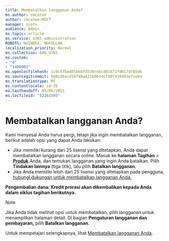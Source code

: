 ```yaml
---
title: Membatalkan langganan Anda?
ms.author: cmcatee
author: cmcatee-MSFT
manager: scotv
audience: Admin
ms.topic: article
ms.service: o365-administration
ROBOTS: NOINDEX, NOFOLLOW
localization_priority: Normal
ms.collection: Adm_O365
ms.custom:
- "4"
- "1400001"
ms.openlocfilehash: 1c9c57be405b6bfd530cebc801671fd017df859b
ms.sourcegitcommit: 5b0cd6ecd16798a421b9614cfd0f416d43e7ce6a
ms.translationtype: MT
ms.contentlocale: id-ID
ms.lasthandoff: 05/06/2021
ms.locfileid: "52261595"
---
```

# <a name="canceling-your-subscription"></a>Membatalkan langganan Anda?

Kami menyesal Anda harus pergi, tetapi jika ingin membatalkan langganan, berikut adalah opsi yang dapat Anda lakukan:
  
- Jika memiliki kurang dari 25 lisensi yang ditetapkan, Anda dapat membatalkan langganan secara online. Masuk ke **halaman Tagihan** \> **[Produk](https://go.microsoft.com/fwlink/p/?linkid=842054)** Anda, dan temukan langganan yang ingin Anda batalkan. Pilih **Tindakan lainnya** (tiga titik), lalu pilih **Batalkan langganan**.
- Jika Anda memiliki lebih dari 25 lisensi yang ditetapkan pada pengguna, [hubungi dukungan untuk membatalkan langganan Anda.](/microsoft-365/admin/contact-support-for-business-products?view=o365-worldwide)
  
**Pengembalian dana: Kredit prorasi akan dikembalikan kepada Anda dalam siklus tagihan berikutnya.**

> [!NOTE]
> Jika Anda tidak melihat opsi untuk membatalkan, pilih langganan untuk menampilkan halaman detail. Di bagian **Pengaturan langganan dan pembayaran,** pilih **Batalkan langganan**.

Untuk mempelajari selengkapnya, lihat [Membatalkan langganan Anda](https://docs.microsoft.com/microsoft-365/commerce/subscriptions/cancel-your-subscription).
